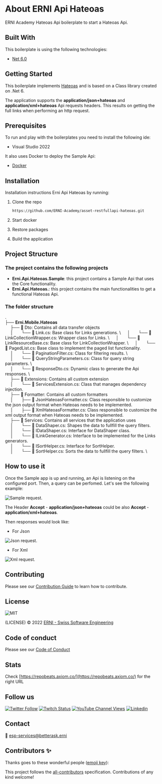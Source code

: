 # About ERNI Api Hateoas

ERNI Academy Hateoas Api boilerplate to start a Hateoas Api.

<!-- ALL-CONTRIBUTORS-BADGE:START - Do not remove or modify this section -->
<!-- ALL-CONTRIBUTORS-BADGE:END -->

## Built With

This boilerplate is using the following technologies:

- [Net 6.0](https://docs.microsoft.com/en-us/dotnet/core/whats-new/dotnet-6)


## Getting Started

This boilerplate implements [Hateoas](https://docs.microsoft.com/es-es/azure/architecture/best-practices/api-design) and is based on a Class library created on .Net 6. 

The application supports the **application/json+hateoas** and **application/xml+hateoas** Api requests headers. This results on getting the full links when performing an http request.

## Prerequisites

To run and play with the boilerplates you need to install the following ide:

* Visual Studio 2022

It also uses Docker to deploy the Sample Api:

* [Docker](https://docs.docker.com/desktop/windows/install/)

## Installation

Installation instructions Erni Api Hateoas by running:

1. Clone the repo

   ```sh
   https://github.com/ERNI-Academy/asset-restfullapi-hateoas.git
   ```

2. Start docker

3. Restore packages

4. Build the application

## Project Structure

### The project contains the following projects

* **Erni.Api.Hateoas.Sample**: this project contains a Sample Api that uses the Core functionality.
* **Erni.Api.Hateoas.**: this project contains the main functionalities to get a functional Hateoas Api.

### The folder structure

. \
├── **Erni.Mobile.Hateoas** \
 &nbsp;&emsp;├── 📁 Dto: Contains all data transfer objects \
 &nbsp;&emsp;│&emsp;&emsp;└── 📄 Link.cs: Base class for Links generations. \ 
 &nbsp;&emsp;│&emsp;&emsp;└── 📄 LinkCollectionWrapper.cs: Wrapper class for Links. \ 
 &nbsp;&emsp;│&emsp;&emsp;└── 📄 LinkResourceBase.cs: Base class for LinkCollectionWrapper. \ 
 &nbsp;&emsp;│&emsp;&emsp;└── 📄 PagedList.cs: Base class to implement the paged list functionality. \
 &nbsp;&emsp;│&emsp;&emsp;└── 📄 PaginationFilter.cs: Class for filtering results. \  
 &nbsp;&emsp;│&emsp;&emsp;└── 📄 QueryStringParameters.cs: Class for query string parameters. \  
 &nbsp;&emsp;│&emsp;&emsp;└── 📄 ResponseDto.cs: Dynamic class to generate the Api responses. \  
 &nbsp;&emsp;├── 📂 Extensions: Contains all custom extension \
 &nbsp;&emsp;│&emsp;&emsp;└── 📄 ServicesExtension.cs: Class that manages dependency injection. \
 &nbsp;&emsp;├── 📂 Formatter: Contains all custom formatters \
 &nbsp;&emsp;│&emsp;&emsp;├── 📄 JsonHateoasFormatter.cs: Class responsible to customize the json output format when Hateoas needs to be implemented. \
 &nbsp;&emsp;│&emsp;&emsp;├── 📄 XmlHateoasFormatter.cs: Class responsible to customize the xml output format when Hateoas needs to be implemented. \
 &nbsp;&emsp;├── 📂 Services: Contains all services that the application uses \
 &nbsp;&emsp;│&emsp;&emsp;└── 📄 DataShaper.cs: Shapes the data to fullfill the query filters. \
 &nbsp;&emsp;│&emsp;&emsp;└── 📄 IDataShaper.cs: Interface for DataShaper class. \
 &nbsp;&emsp;│&emsp;&emsp;└── 📄 ILinkGenerator.cs: Interface to be implemented for the Links generators. \
 &nbsp;&emsp;│&emsp;&emsp;└── 📄 ISortHelper.cs: Interface for SortHelper. \
 &nbsp;&emsp;│&emsp;&emsp;└── 📄 SortHelper.cs: Sorts the data to fullfill the query filters. \

## How to use it

Once the Sample app is up and running, an Api is listening on the configured port.
Then, a query can be perfomed. Let's see the following example:

![Sample request](/docs/SampleRequest.png "Sample request").

The Header **Accept** - **application/json+hateoas** could be also **Accept** - **application/xml+hateoas**.

Then responses would look like:

* For Json

![Json request](/docs/JsonResponse.png "Json request").

* For Xml

![Xml request](/docs/XmlResponse.png "Xml request").

## Contributing

Please see our [Contribution Guide](CONTRIBUTING.md) to learn how to contribute.

## License

![MIT](https://img.shields.io/badge/License-MIT-blue.svg)

(LICENSE) © 2022 [ERNI - Swiss Software Engineering](https://www.betterask.erni)

## Code of conduct

Please see our [Code of Conduct](CODE_OF_CONDUCT.md)

## Stats

Check [https://repobeats.axiom.co/](https://repobeats.axiom.co/) for the right URL

## Follow us

[![Twitter Follow](https://img.shields.io/twitter/follow/ERNI?style=social)](https://www.twitter.com/ERNI)
[![Twitch Status](https://img.shields.io/twitch/status/erni_academy?label=Twitch%20Erni%20Academy&style=social)](https://www.twitch.tv/erni_academy)
[![YouTube Channel Views](https://img.shields.io/youtube/channel/views/UCkdDcxjml85-Ydn7Dc577WQ?label=Youtube%20Erni%20Academy&style=social)](https://www.youtube.com/channel/UCkdDcxjml85-Ydn7Dc577WQ)
[![Linkedin](https://img.shields.io/badge/linkedin-31k-green?style=social&logo=Linkedin)](https://www.linkedin.com/company/erni)

## Contact

📧 [esp-services@betterask.erni](mailto:esp-services@betterask.erni)

## Contributors ✨

Thanks goes to these wonderful people ([emoji key](https://allcontributors.org/docs/en/emoji-key)):

<!-- ALL-CONTRIBUTORS-LIST:START - Do not remove or modify this section -->
<!-- ALL-CONTRIBUTORS-LIST:END -->
This project follows the [all-contributors](https://github.com/all-contributors/all-contributors) specification. Contributions of any kind welcome!

